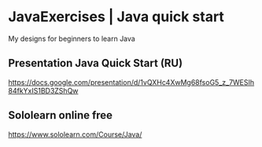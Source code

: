 # JavaExercises | Java quick start
My designs for beginners to learn Java

## Presentation Java Quick Start (RU)
https://docs.google.com/presentation/d/1vQXHc4XwMg68fsoG5_z_7WESIh84fkYxIS1BD3ZShQw

## Sololearn online free
https://www.sololearn.com/Course/Java/
